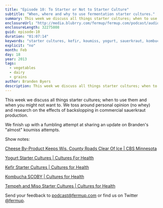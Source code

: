 ```yaml
---
title: "Episode 10: To Starter or Not to Starter Culture"
subtitle: "When, where and why to use fermentation starter cultures."
summary: This week we discuss all things starter cultures; when to use them and when you might not want to. We toss around personal opinion (no whey) and research on the effects of backslopping in commercial sauerkraut production. We finish up with a fumbling attempt at sharing an update on Branden's almost koumiss attempts.
enclosureUrl: "http://media.blubrry.com/fermup/fermup.com/podcast/audio/fermup-10.mp3"
enclosureLength: 32275808
guid: episode-10
duration: "01:07:14"
keywords: "starter cultures, kefir, koumiss, yogurt, sauerkraut, kombucha, water kefir"
explicit: "no"
month: Feb
day: 18
year: 2013
tags:
  - vegetables
  - dairy
  - grains
author: Branden Byers
description: This week we discuss all things starter cultures; when to use them and when you might not want to. We toss around personal opinion (no whey) and research on the effects of backslopping in commercial sauerkraut production. We finish up with a fumbling attempt at sharing an update on Branden's almost koumiss attempts.
---
```

This week we discuss all things starter cultures; when to use them and when you might not want to. We toss around personal opinion (no whey) and research on the effects of backslopping in commercial sauerkraut production.

We finish up with a fumbling attempt at sharing an update on Branden's "almost" koumiss attempts.

Show notes:

[Cheese By-Product Keeps Wis. County Roads Clear Of Ice | CBS Minnesota](http://minnesota.cbslocal.com/2012/12/12/cheese-bi-product-keeps-wis-county-roads-clear-of-ice/)

[Yogurt Starter Cultures | Cultures For Health](http://www.culturesforhealth.com/starter-cultures/yogurt-starter.html?a_aid=50d5f83f819c5)

[Kefir Starter Cultures | Cultures for Health](http://www.culturesforhealth.com/starter-cultures/kefir-cultures.html?a_aid=50d5f83f819c5)

[Kombucha SCOBY | Cultures for Health](http://www.culturesforhealth.com/kombucha-tea-starter-culture.html?a_aid=50d5f83f819c5)

[Tempeh and Miso Starter Cultures | Cultures for Health](http://www.culturesforhealth.com/starter-cultures/soy-cultures.html?a_aid=50d5f83f819c5)

Send your feedback to <a href="mailto:podcast@fermup.com">podcast@fermup.com</a> or find us on Twitter [@fermup](https://twitter.com/fermup).